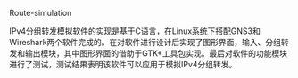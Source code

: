 Route-simulation


IPv4分组转发模拟软件的实现是基于C语言，在Linux系统下搭配GNS3和Wireshark两个软件完成的。在对软件进行设计后实现了图形界面，输入、分组转发和输出模块，其中图形界面的借助于GTK+工具包实现。最后对软件的功能模块进行了测试，测试结果表明该软件可以应用于模拟IPv4分组转发。